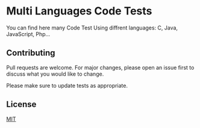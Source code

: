 # Multi Languages Code Tests
You can find here many Code Test Using diffrent languages: C, Java, JavaScript, Php...

## Contributing
Pull requests are welcome. For major changes, please open an issue first to discuss what you would like to change.

Please make sure to update tests as appropriate.

## License
[MIT](https://choosealicense.com/licenses/mit/)